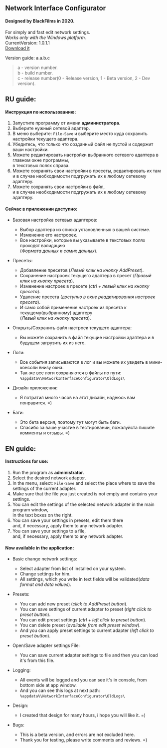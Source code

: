 ## Network Interface Configurator      
#### Designed by BlackFilms in 2020.    
For simply and fast edit network settings.   
*Works only with the Windows platform.*   
CurrentVersion: 1.0.1.1    
[Download it](https://github.com/BlackFIlms/NetworkInterfaceConfigurator/releases/tag/1.0.1.1)

Version guide: a.a.b.c
> a - version number.    
> b - build number.    
> c - release number(0 - Release version, 1 - Beta version, 2 - Dev version).    

## RU guide:
#### Инструкция по использованию:
1. Запустите программу от имени **администратора**.    
1. Выберите нужный сетевой адаптер.
1. В меню выберите: `File-Save` и выберите место куда сохранить настройки текущего адаптера.
1. Убедитесь, что только что созданный файл не пустой и содержит ваши настройки.
1. Можете редактировать настройки выбранного сетевого адаптера в главном окне программы,    
в текстовых полях справа.
1. Можете сохранять свои настройки в пресеты, редактировать их там    
и в случае необходимости подгружать их к любому сетевому адаптеру.
1. Можете сохранять свои настройки в файл,    
и в случае необходимости подгружать их к любому сетевому адаптеру.    

#### Сейчас в приложении доступно:

- Базовая настройка сетевых адаптеров:
  - Выбор адаптера из списка установленных в вашей системе.
  - Изменение его настрооек.
  - Все настройки, которые вы указываете в текстовых полях проходят валидацию    
  (*Формата данных и самих данных*).

- Пресеты:
  - Добавление пресетов (*Левый клик на кнопку AddPreset*).
  - Сохранение настрооек текущего адаптера в пресет (*Правый клик на кнопку пресета*).
  - Изменение настроек в пресете (*ctrl + левый клик на кнопку пресета*).
  - Удаление пресета (*доступно в окне реадктирования настроек пресета*).
  - И само собой применение настроек из пресета к текущему(выбранному) адаптеру    
  (*Левый клик на кнопку пресета*).

- Открыть/Сохранить файл настроек текущего адаптера:
  - Вы можете сохранить в файл текущие настройки адаптера и в будущем загрузить их из него.

- Логи:
  - Все события записываются в лог и вы можете их увидеть в мини-консоли внизу окна.
  - Так-же все логи сохраняются в файлы по пути: `%appdata%\NetworkInterfaceConfigurator\OldLogs\`

- Дизайн приложения:
  - Я потратил много часов на этот дизайн, надеюсь вам понравится. =)

- Баги:
  - Это бета версия, поэтому тут могут быть баги.
  - Спасибо за ваше участие в тестировании, пожалуйста пишите комменты и отзывы. =)

## EN guide:
#### Instructions for use:
1. Run the program as **administrator**.
1. Select the desired network adapter.
1. In the menu, select: `File-Save` and select the place where to save the settings of the current adapter.
1. Make sure that the file you just created is not empty and contains your settings.
1. You can edit the settings of the selected network adapter in the main program window,    
in the text boxes on the right.
1. You can save your settings in presets, edit them there    
and, if necessary, apply them to any network adapter.
1. You can save your settings to a file,    
and, if necessary, apply them to any network adapter.    

#### Now available in the application:

- Basic change network settings:
  - Select adapter from list of installed on your system.
  - Change settings for him.
  - All settings, which you write in text fields will be validated(*data format and data values*).

- Presets:
  - You can add new preset (*click to AddPreset button*).
  - You can save settings of current adapter to preset (*right click to preset button*).
  - You can edit preset settings (*ctrl + left click to preset button*).
  - You can delete preset (*available from edit preset window*).
  - And you can apply preset settings to current adapter (*left click to preset button*).

- Open/Save adapter settings File:
  - You can save current adapter settings to file and then you can load it's from this file.

- Logging:
  - All events will be logged and you can see it's in console, from bottom side at app window.
  - And you can see this logs at next path: `%appdata%\NetworkInterfaceConfigurator\OldLogs\`

- Design:
  - I created that design for many hours, i hope you will like it. =)

- Bugs:
  - This is a beta version, and errors are not excluded here.
  - Thank you for testing, please write comments and reviews. =)
